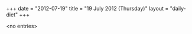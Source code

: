 +++
date = "2012-07-19"
title = "19 July 2012 (Thursday)"
layout = "daily-diet"
+++


\<no entries\>

